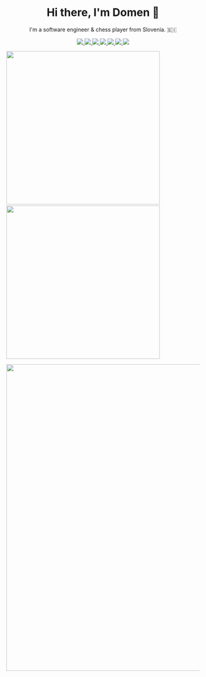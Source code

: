 
<h1 align='center'>
  Hi there, I'm Domen 👋
</h1>

<p align='center'>
  I'm a software engineer & chess player from Slovenia. 🇸🇮
</p>

<p align='center'>
  
  <a href="https://gitlab.com/domengabrovsek">
    <img src="https://img.shields.io/badge/GitLab-330F63?style=for-the-badge&logo=gitlab&logoColor=white"/>
  </a>
  <a href="https://www.facebook.com/domengabrovsek">
    <img src="https://img.shields.io/badge/Facebook-1877F2?style=for-the-badge&logo=facebook&logoColor=white"/>
  </a>
  <a href="https://www.instagram.com/domen.gabrovsek">
    <img src="https://img.shields.io/badge/Instagram-E4405F?style=for-the-badge&logo=instagram&logoColor=white"/>
  </a>
  <a href="https://www.linkedin.com/in/domengabrovsek">
    <img src="https://img.shields.io/badge/LinkedIn-0077B5?style=for-the-badge&logo=linkedin&logoColor=white"/>
  </a>
  <a href="https://twitter.com/domengabrovsek">
    <img src="https://img.shields.io/badge/Twitter-1DA1F2?style=for-the-badge&logo=twitter&logoColor=white"/>
  </a>
  <a href="domen.gabrovsek@gmail.com">
    <img src="https://img.shields.io/badge/Gmail-D14836?style=for-the-badge&logo=gmail&logoColor=white"/>
  </a>
  <a href="#">
    <img src="https://komarev.com/ghpvc/?username=domengabrovsek&style=for-the-badge"/>
  </a>

</p>

<p align='center'>

  <!-- https://github.com/DenverCoder1/github-readme-streak-stats -->
  <a href="#"><img src="https://github-readme-streak-stats.herokuapp.com/?user=domengabrovsek&theme=dark&background=0C0C91&border=05E273&ring=05E273&fire=05E273&currStreakLabel=05E273" width="400"></a>&nbsp;
  <a href="#"><img src="https://github-readme-stats.vercel.app/api?username=domengabrovsek&count_private&show_icons=true&bg_color=0C0C91&text_color=05E273&title_color=05E273&border_color=05E273" width="400"></a>

  <!-- https://github.com/Ashutosh00710/github-readme-activity-graph -->
  <a href="#"><img src="https://github-readme-activity-graph.cyclic.app/graph?username=domengabrovsek&title_color=05E273&bg_color=0C0C91&color=0079fa&line=05E273&point=05E273&area=true&hide_border=true" width="800"></a>&nbsp;
</p>


<!-- <p align='center'>
  <a href="#"><img src="https://github-readme-stats.vercel.app/api/top-langs/?username=domengabrovsek&layout=compact&langs_count=20&bg_color=0C0C91&text_color=05E273&title_color=05E273&border_color=05E273&custom_title=My%20Most%20Used%20Languages" width="400"></a>
</p> -->


